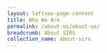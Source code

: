 ```yaml
---
layout: leftnav-page-content
title: Who We Are
permalink: /about-us/about-us/
breadcrumb: About SIRS
collection_name: about-sirs
---
```

